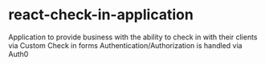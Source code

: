 # react-check-in-application
Application to provide business with the ability to check in with their clients via Custom Check in forms
Authentication/Authorization is handled via Auth0
